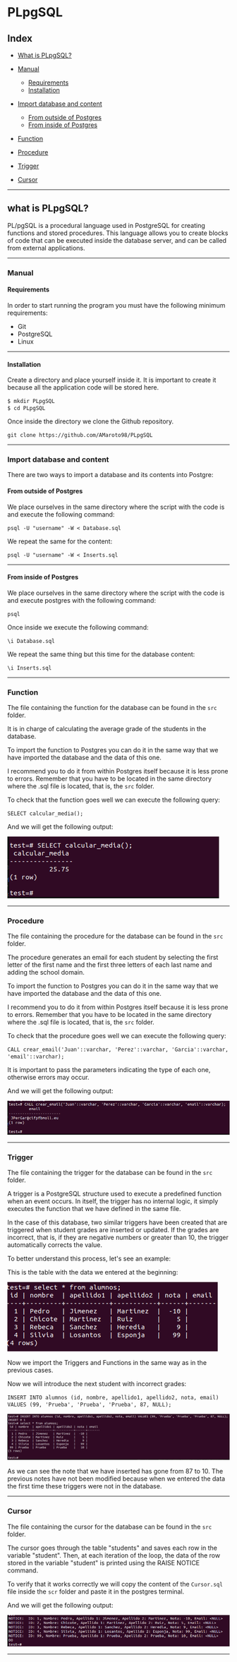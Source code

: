 # PLpgSQL

## Index

- [What is PLpgSQL?](#what-is-plpgsql)

- [Manual](#manual)
  - [Requirements](#requirements)
  - [Installation](#installation)

- [Import database and content](#import-database-and-content)
    - [From outside of Postgres](#from-outside-of-postgres)
    - [From inside of Postgres](#from-inside-of-postgres)

- [Function](#function)
- [Procedure](#procedure)
- [Trigger](#trigger)
- [Cursor](#cursor)

---

## what is PLpgSQL?

PL/pgSQL is a procedural language used in PostgreSQL for creating functions and stored procedures. This language allows you to create blocks of code that can be executed inside the database server, and can be called from external applications.

---

### Manual

#### Requirements

In order to start running the program you must have the following minimum requirements:

- Git
- PostgreSQL
- Linux

---

#### Installation

Create a directory and place yourself inside it. It is important to create it because all the application code will be stored here.
~~~
$ mkdir PLpgSQL
$ cd PLpgSQL
~~~

Once inside the directory we clone the Github repository.
~~~
git clone https://github.com/AMaroto98/PLpgSQL
~~~

---

### Import database and content

There are two ways to import a database and its contents into Postgre:

#### From outside of Postgres

We place ourselves in the same directory where the script with the code is and execute the following command:

~~~
psql -U "username" -W < Database.sql
~~~

We repeat the same for the content:

~~~
psql -U "username" -W < Inserts.sql
~~~

---

#### From inside of Postgres

We place ourselves in the same directory where the script with the code is and execute postgres with the following command:

~~~
psql
~~~

Once inside we execute the following command:

~~~
\i Database.sql
~~~

We repeat the same thing but this time for the database content:

~~~
\i Inserts.sql
~~~

---

### Function

The file containing the function for the database can be found in the `src` folder.

It is in charge of calculating the average grade of the students in the database.

To import the function to Postgres you can do it in the same way that we have imported the database and the data of this one.

I recommend you to do it from within Postgres itself because it is less prone to errors. Remember that you have to be located in the same directory where the .sql file is located, that is, the `src` folder.

To check that the function goes well we can execute the following query:

~~~
SELECT calcular_media();
~~~

And we will get the following output:

![Function](/images/Function.png)

---

### Procedure

The file containing the procedure for the database can be found in the `src` folder.

The procedure generates an email for each student by selecting the first letter of the first name and the first three letters of each last name and adding the school domain.

To import the function to Postgres you can do it in the same way that we have imported the database and the data of this one.

I recommend you to do it from within Postgres itself because it is less prone to errors. Remember that you have to be located in the same directory where the .sql file is located, that is, the `src` folder.

To check that the procedure goes well we can execute the following query:

~~~
CALL crear_email('Juan'::varchar, 'Perez'::varchar, 'Garcia'::varchar, 'email'::varchar);
~~~

It is important to pass the parameters indicating the type of each one, otherwise errors may occur.

And we will get the following output:

![Procedure](/images/Procedure.png)

---

### Trigger

The file containing the trigger for the database can be found in the `src` folder.

A trigger is a PostgreSQL structure used to execute a predefined function when an event occurs. In itself, the trigger has no internal logic, it simply executes the function that we have defined in the same file.

In the case of this database, two similar triggers have been created that are triggered when student grades are inserted or updated. If the grades are incorrect, that is, if they are negative numbers or greater than 10, the trigger automatically corrects the value.

To better understand this process, let's see an example:

This is the table with the data we entered at the beginning:

![Before](/images/Before.png)

Now we import the Triggers and Functions in the same way as in the previous cases.

Now we will introduce the next student with incorrect grades:

~~~
INSERT INTO alumnos (id, nombre, apellido1, apellido2, nota, email) VALUES (99, 'Prueba', 'Prueba', 'Prueba', 87, NULL);
~~~

![After](/images/After.png)

As we can see the note that we have inserted has gone from 87 to 10. The previous notes have not been modified because when we entered the data the first time these triggers were not in the database.

---

### Cursor

The file containing the cursor for the database can be found in the `src` folder.

The cursor goes through the table "students" and saves each row in the variable "student". Then, at each iteration of the loop, the data of the row stored in the variable "student" is printed using the RAISE NOTICE command.

To verify that it works correctly we will copy the content of the `Cursor.sql` file inside the `scr` folder and paste it in the postgres terminal.

And we will get the following output:

![Cursor](/images/Cursor.png)

---